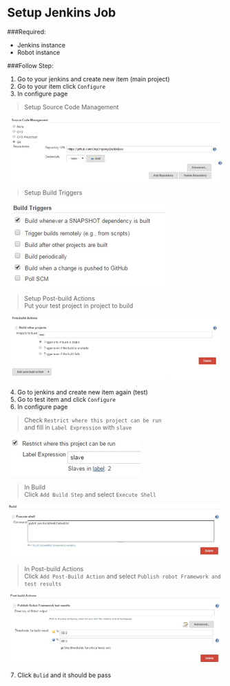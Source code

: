 # Setup Jenkins Job  
###Required:
* Jenkins instance
* Robot instance

###Follow Step:
1. Go to your jenkins and create new item (main project)  
2. Go to your item click `Configure`  
3. In configure page  
  > Setup Source Code Management  
  
  ![01](https://github.com/OngOngoing/BubbleBee/blob/master/docs/img/01.jpg)  
  > Setup Build Triggers  
  
  ![01](https://github.com/OngOngoing/BubbleBee/blob/master/docs/img/03.jpg)  
  > Setup Post-build Actions  
  > Put your test project in project to build 
  
  ![01](https://github.com/OngOngoing/BubbleBee/blob/master/docs/img/02.jpg)    
  
4. Go to jenkins and create new item again (test)  
5. Go to test item and click `Configure`  
6. In configure page  
  > Check `Restrict where this project can be run`  
  > and fill in `Label Expression` with `slave`
  
  ![01](https://github.com/OngOngoing/BubbleBee/blob/master/docs/img/04.jpg)  
  > In Build  
  > Click `Add Build Step` and select `Execute Shell`
  
  ![01](https://github.com/OngOngoing/BubbleBee/blob/master/docs/img/05.jpg)   
  > In Post-build Actions  
  > Click `Add Post-Build Action` and select `Publish robot Framework and test results`
  
  ![01](https://github.com/OngOngoing/BubbleBee/blob/master/docs/img/06.jpg)  
  
7. Click `Bulid` and it should be pass
